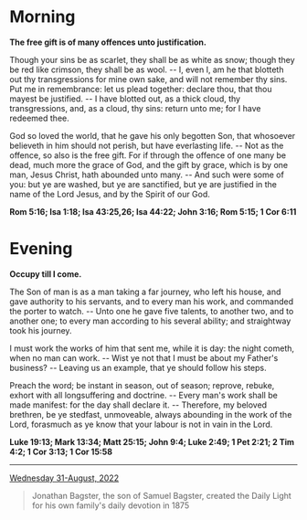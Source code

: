 # Morning

**The free gift is of many offences unto justification.**
 
Though your sins be as scarlet, they shall be as white as snow; though they be red like crimson, they shall be as wool. -- I, even I, am he that blotteth out thy transgressions for mine own sake, and will not remember thy sins. Put me in remembrance: let us plead together: declare thou, that thou mayest be justified. -- I have blotted out, as a thick cloud, thy transgressions, and, as a cloud, thy sins: return unto me; for I have redeemed thee.
 
God so loved the world, that he gave his only begotten Son, that whosoever believeth in him should not perish, but have everlasting life. -- Not as the offence, so also is the free gift. For if through the offence of one many be dead, much more the grace of God, and the gift by grace, which is by one man, Jesus Christ, hath abounded unto many. -- And such were some of you: but ye are washed, but ye are sanctified, but ye are justified in the name of the Lord Jesus, and by the Spirit of our God.  

**Rom 5:16; Isa 1:18; Isa 43:25,26; Isa 44:22; John 3:16; Rom 5:15; 1 Cor 6:11**

# Evening

**Occupy till I come.**
 
The Son of man is as a man taking a far journey, who left his house, and gave authority to his servants, and to every man his work, and commanded the porter to watch. -- Unto one he gave five talents, to another two, and to another one; to every man according to his several ability; and straightway took his journey.
 
I must work the works of him that sent me, while it is day: the night cometh, when no man can work. -- Wist ye not that I must be about my Father's business? -- Leaving us an example, that ye should follow his steps.
 
Preach the word; be instant in season, out of season; reprove, rebuke, exhort with all longsuffering and doctrine. -- Every man's work shall be made manifest: for the day shall declare it. -- Therefore, my beloved brethren, be ye stedfast, unmoveable, always abounding in the work of the Lord, forasmuch as ye know that your labour is not in vain in the Lord.  

**Luke 19:13; Mark 13:34; Matt 25:15; John 9:4; Luke 2:49; 1 Pet 2:21; 2 Tim 4:2; 1 Cor 3:13; 1 Cor 15:58**

---

[Wednesday 31-August, 2022](https://t.me/s/daily_light)

> Jonathan Bagster, the son of Samuel Bagster, created the Daily Light for his own family's daily devotion in 1875

